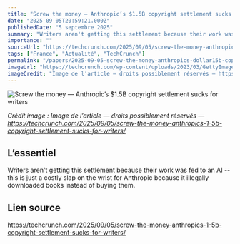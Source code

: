 ```yaml
---
title: "Screw the money — Anthropic’s $1.5B copyright settlement sucks for writers"
date: "2025-09-05T20:59:21.000Z"
publishedDate: "5 septembre 2025"
summary: "Writers aren't getting this settlement because their work was fed to an AI -- this is just a costly slap on the wrist for Anthropic because it illegally downloaded books instead of buying them."
importance: ""
sourceUrl: "https://techcrunch.com/2025/09/05/screw-the-money-anthropics-1-5b-copyright-settlement-sucks-for-writers/"
tags: ["France", "Actualité", "TechCrunch"]
permalink: "/papers/2025-09-05-screw-the-money-anthropics-dollar15b-copyright-settlement-sucks-for-writers"
imageUrl: "https://techcrunch.com/wp-content/uploads/2023/03/GettyImages-1175885065.jpg?resize=1200,900"
imageCredit: "Image de l’article — droits possiblement réservés — https://techcrunch.com/2025/09/05/screw-the-money-anthropics-1-5b-copyright-settlement-sucks-for-writers/"
---
```


![Screw the money — Anthropic’s $1.5B copyright settlement sucks for writers](https://techcrunch.com/wp-content/uploads/2023/03/GettyImages-1175885065.jpg?resize=1200,900)

*Crédit image : Image de l’article — droits possiblement réservés — https://techcrunch.com/2025/09/05/screw-the-money-anthropics-1-5b-copyright-settlement-sucks-for-writers/*

## L’essentiel

Writers aren't getting this settlement because their work was fed to an AI -- this is just a costly slap on the wrist for Anthropic because it illegally downloaded books instead of buying them.

## Lien source

https://techcrunch.com/2025/09/05/screw-the-money-anthropics-1-5b-copyright-settlement-sucks-for-writers/
